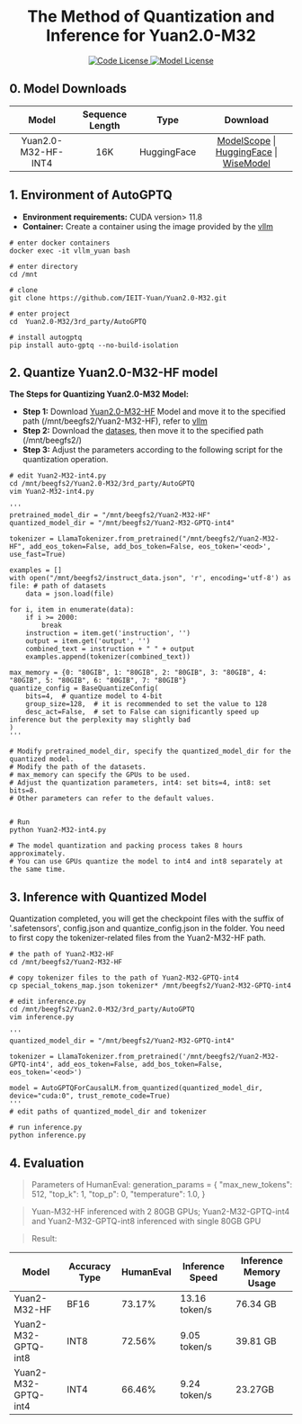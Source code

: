 <h1 align="center">The Method of Quantization and Inference for Yuan2.0-M32</h1>



<div align="center">

    
  <a href="code_license">
    <img alt="Code License" src="https://img.shields.io/badge/Apache%202.0%20-green?style=flat&label=Code%20License&link=https%3A%2F%2Fgithub.com%2FIEIT-Yuan%2FYuan-2.0-MoE%3Ftab%3DApache-2.0-1-ov-file"/>
  </a>
  <a href="model_license">
    <img alt="Model License" src="https://img.shields.io/badge/Yuan2.0%20License-blue?style=flat&logoColor=blue&label=Model%20License&color=blue&link=https%3A%2F%2Fgithub.com%2FIEIT-Yuan%2FYuan-2.0%2Fblob%2Fmain%2FLICENSE-Yuan" />
  </a>

</div>


##  0. Model Downloads


|    Model     | Sequence Length  |   Type   |         Download         |
| :----------: | :------: | :-------: |:---------------------------: |
| Yuan2.0-M32-HF-INT4 |    16K    | HuggingFace    | [ModelScope](https://modelscope.cn/models/YuanLLM/Yuan2-M32-HF-INT4/summary) \| [HuggingFace](https://huggingface.co/IEITYuan/Yuan2-M32-hf-int4) \| [WiseModel](https://www.wisemodel.cn/models/IEIT-Yuan/Yuan2-M32-hf-int4/) 


## 1. Environment of AutoGPTQ 
- **Environment requirements:**  CUDA version> 11.8 
- **Container:**  Create a container using the image provided by the [vllm](https://github.com/IEI-mjx/Yuan2.0-M32/blob/main/vllm/README_Yuan_vllm.md)
```shell
# enter docker containers
docker exec -it vllm_yuan bash

# enter directory
cd /mnt

# clone
git clone https://github.com/IEIT-Yuan/Yuan2.0-M32.git

# enter project
cd  Yuan2.0-M32/3rd_party/AutoGPTQ

# install autogptq
pip install auto-gptq --no-build-isolation
```

## 2. Quantize Yuan2.0-M32-HF model





**The Steps for Quantizing Yuan2.0-M32 Model:**

- **Step 1:** Download [Yuan2.0-M32-HF](https://github.com/IEIT-Yuan/Yuan2.0-M32?tab=readme-ov-file#2-model-downloads) Model and move it to the specified path (/mnt/beegfs2/Yuan2-M32-HF), refer to [vllm](https://github.com/IEI-mjx/Yuan2.0-M32/blob/main/vllm/README_Yuan_vllm.md)
- **Step 2:** Download the [datases](https://huggingface.co/datasets/hakurei/open-instruct-v1), then move it to the specified path (/mnt/beegfs2/)
- **Step 3:** Adjust the parameters according to the following script for the quantization operation.



```shell
# edit Yuan2-M32-int4.py
cd /mnt/beegfs2/Yuan2.0-M32/3rd_party/AutoGPTQ
vim Yuan2-M32-int4.py

'''
pretrained_model_dir = "/mnt/beegfs2/Yuan2-M32-HF"
quantized_model_dir = "/mnt/beegfs2/Yuan2-M32-GPTQ-int4"

tokenizer = LlamaTokenizer.from_pretrained("/mnt/beegfs2/Yuan2-M32-HF", add_eos_token=False, add_bos_token=False, eos_token='<eod>', use_fast=True)

examples = []
with open("/mnt/beegfs2/instruct_data.json", 'r', encoding='utf-8') as file: # path of datasets
    data = json.load(file)

for i, item in enumerate(data):
    if i >= 2000:
        break
    instruction = item.get('instruction', '')
    output = item.get('output', '')
    combined_text = instruction + " " + output
    examples.append(tokenizer(combined_text))

max_memory = {0: "80GIB", 1: "80GIB", 2: "80GIB", 3: "80GIB", 4: "80GIB", 5: "80GIB", 6: "80GIB", 7: "80GIB"}
quantize_config = BaseQuantizeConfig(
    bits=4,  # quantize model to 4-bit
    group_size=128,  # it is recommended to set the value to 128
    desc_act=False,  # set to False can significantly speed up inference but the perplexity may slightly bad
)
'''

# Modify pretrained_model_dir, specify the quantized_model_dir for the quantized model.
# Modify the path of the datasets.
# max_memory can specify the GPUs to be used.
# Adjust the quantization parameters, int4: set bits=4, int8: set bits=8. 
# Other parameters can refer to the default values.


# Run
python Yuan2-M32-int4.py

# The model quantization and packing process takes 8 hours approximately.
# You can use GPUs quantize the model to int4 and int8 separately at the same time.
```


## 3. Inference with Quantized Model

Quantization completed, you will get the checkpoint files with the suffix of '.safetensors', config.json and quantize_config.json in the folder. You need to first copy the tokenizer-related files from the Yuan2-M32-HF path.


```shell
# the path of Yuan2-M32-HF
cd /mnt/beegfs2/Yuan2-M32-HF

# copy tokenizer files to the path of Yuan2-M32-GPTQ-int4
cp special_tokens_map.json tokenizer* /mnt/beegfs2/Yuan2-M32-GPTQ-int4

# edit inference.py
cd /mnt/beegfs2/Yuan2.0-M32/3rd_party/AutoGPTQ
vim inference.py

'''
quantized_model_dir = "/mnt/beegfs2/Yuan2-M32-GPTQ-int4"

tokenizer = LlamaTokenizer.from_pretrained('/mnt/beegfs2/Yuan2-M32-GPTQ-int4', add_eos_token=False, add_bos_token=False, eos_token='<eod>')

model = AutoGPTQForCausalLM.from_quantized(quantized_model_dir, device="cuda:0", trust_remote_code=True)
'''
# edit paths of quantized_model_dir and tokenizer

# run inference.py
python inference.py
```

## 4. Evaluation
> Parameters of HumanEval:
> generation_params = {
        "max_new_tokens": 512,
        "top_k": 1,
        "top_p": 0,
        "temperature": 1.0,
}

> Yuan-M32-HF inferenced with 2 80GB GPUs; Yuan2-M32-GPTQ-int4 and Yuan2-M32-GPTQ-int8 inferenced with single 80GB GPU

> Result:

| Model               | Accuracy Type |  HumanEval | Inference Speed |  Inference Memory Usage |
|---------------------|---------------|------------|-----------------|-------------------------|
| Yuan2-M32-HF        | BF16          |  73.17%    | 13.16 token/s   |76.34 GB                 |
| Yuan2-M32-GPTQ-int8 | INT8          |  72.56%    |  9.05 token/s   |39.81 GB                 |
| Yuan2-M32-GPTQ-int4 | INT4          |  66.46%    |  9.24 token/s   |23.27GB                  |



